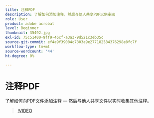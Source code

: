 ```yaml
---
title: 注释PDF
description: 了解如何添加注释，然后与他人共享PDF以供审阅
role: User
product: adobe acrobat
level: Beginner
thumbnail: 35492.jpg
exl-id: 75c51400-9ff9-46cf-a3a3-9d521c3eb35c
source-git-commit: ef4a9f39084c7803a9e277182534376298e8fc7f
workflow-type: tm+mt
source-wordcount: '44'
ht-degree: 0%

---
```


# 注释PDF

了解如何向PDF文件添加注释 — 然后与他人共享文件以实时收集其他注释。

>[!VIDEO](https://video.tv.adobe.com/v/35492?hidetitle=true)
